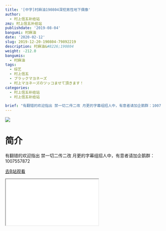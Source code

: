```yaml
---
title: '[中字]村麻油190804深挖男性地下偶像'
author:
  - 村上信五补给站
zmz: 村上信五补给站
publishdate: '2019-08-04'
bangumi: 村麻油
date: '2020-02-12'
slug: 2019-12-20-190804-79892219
description: 村麻油&#8226;190804
weight: -212.0
bangumis:
  - 村麻油
tags:
  - 综艺
  - 村上信五
  - ブラックマヨネーズ
  - 村上マヨネーズのツッコませて頂きます！
categories:
  - 村上信五补给站
  - 村上信五补给站

brief: "有翻错的欢迎指出 禁一切二传二改 月更的字幕组招人中，有意者请加企鹅群：1007557872"
---
```

![](https://raw.githubusercontent.com/tcgriffith/owaraisite/master/static/tmpimg/ec744e0d387ad64bfd475c6d9d6845abec7f258f.jpg.480.jpg)
# 简介  
有翻错的欢迎指出
禁一切二传二改
月更的字幕组招人中，有意者请加企鹅群：1007557872  

[去B站观看](https://www.bilibili.com/video/av79892219/)
<div class ="resp-container"><iframe class="testiframe" src="//player.bilibili.com/player.html?aid=79892219"", scrolling="no", allowfullscreen="true" > </iframe></div> 
